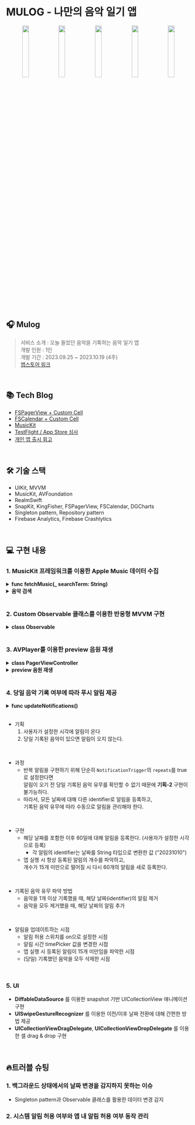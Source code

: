 # MULOG - 나만의 음악 일기 앱


<p align="center">
  <img src="https://github.com/limsub/MyMusicDiary/assets/99518799/310c1162-9178-4012-b55c-3ee4cfd352f9" align="center" width="19%">
  <img src="https://github.com/limsub/MyMusicDiary/assets/99518799/bd0a11e9-1785-41fa-a2b8-86b431e78f56" align="center" width="19%">
  <img src="https://github.com/limsub/MyMusicDiary/assets/99518799/f0b71c62-7483-4e0d-a61e-f54c6a3d1726" align="center" width="19%">
  <img src="https://github.com/limsub/MyMusicDiary/assets/99518799/dce024cf-c9fa-4156-b9de-04988672db47" align="center" width="19%">
  <img src="https://github.com/limsub/MyMusicDiary/assets/99518799/e248cc49-148c-4066-81f4-0a5c1851d3b1" align="center" width="19%">
</p>

<br>

## 🎧 Mulog
> 서비스 소개 : 오늘 들었던 음악을 기록하는 음악 일기 앱<br>
개발 인원 : 1인<br>
개발 기간 : 2023.09.25 ~ 2023.10.19 (4주) <br>
[앱스토어 링크](https://apps.apple.com/kr/app/mulog-%EB%AE%A4%EB%A1%9C%EA%B7%B8-%EB%82%98%EB%A7%8C%EC%9D%98-%EC%9D%8C%EC%95%85-%EC%9D%BC%EA%B8%B0-%EC%95%B1/id6469449605)


<br>


## 📚 Tech Blog
- [FSPagerView + Custom Cell](https://velog.io/@s_sub/%EC%83%88%EC%8B%B9-iOS-12%EC%A3%BC%EC%B0%A8)
- [FSCalendar + Custom Cell](https://velog.io/@s_sub/%EC%83%88%EC%8B%B9-iOS-11%EC%A3%BC%EC%B0%A8)
- [MusicKit](https://velog.io/@s_sub/%EC%83%88%EC%8B%B9-iOS-13%EC%A3%BC%EC%B0%A8)
- [TestFlight / App Store 심사](https://velog.io/@s_sub/%EC%83%88%EC%8B%B9-iOS-14%EC%A3%BC%EC%B0%A8)
- [개인 앱 출시 회고](https://velog.io/@s_sub/%EC%83%88%EC%8B%B9-iOS-%EA%B0%9C%EC%9D%B8-%EC%95%B1-%EC%B6%9C%EC%8B%9C-%ED%9A%8C%EA%B3%A0-MULOG-%EB%AE%A4%EB%A1%9C%EA%B7%B8)


<br>


## 🛠 기술 스택
- UIKit, MVVM
- MusicKit, AVFoundation
- RealmSwift
- SnapKit, KingFisher, FSPagerView, FSCalendar, DGCharts
- Singleton pattern, Repository pattern
- Firebase Analytics, Firebase Crashlytics


<br>


## 💻 구현 내용
### 1. MusicKit 프레임워크를 이용한 Apple Music 데이터 수집
<details>
<summary><b>func fetchMusic(_ searchTerm: String)</b> </summary>
<div markdown="1">

```swift
func fetchMusic(_ searchTerm: String) {
    
    Task {
        let status = await MusicAuthorization.request() // 미디어 및 Apple Music 접근 허용 여부 확인
        
        switch status {
        case .authorized:
            do {
                var request = MusicCatalogSearchRequest(
                    term: term,
                    types: [Song.self]  // 음악 검색
                )
                request.limit = 25
                request.offset = 1

                let result = try await request.response()

                self.musicList.value = result.songs.map({
                    return .init(
                        /* ... */
                    )
                })
                
            } catch {
                /* ... */
            }

        case .notDetermined, .denied, .restricted:
            guard let url = URL(string: UIApplication.openSettingsURLString) else { return }
            
            self.showAlert(
	            "미디어 및 Apple Music에 대한 접근이 허용되어 있지 않습니다", 
	            message: "접근 권한이 없으면 음악 검색이 불가능합니다. 권한을 허용해주세요", 
	            okTitle: "설정으로 이동"
	          ) {
                if UIApplication.shared.canOpenURL(url) {
                    UIApplication.shared.open(url)
                }
            }
            
        @unknown default:
		        /* ... */
        }
    }
}
```

</div>
</details>

<details>
<summary><b>음악 검색</b> </summary>
<div markdown="1">

</div>
</details>


<br>


### 2. Custom Observable 클래스를 이용한 반응형 MVVM 구현
<details>
<summary><b>class Observable</b> </summary>
<div markdown="1">

```swift
class Observable<T> {
    
    private var listener: ( (T) -> Void )?
    
    var value: T {
        didSet {
            listener?(value)
        }
    }
    
    init(_ value: T) {
        self.value = value
    }
    
    func bind(_ closure: @escaping (T) -> Void ) {
        print("바인드 실행")
        self.listener = closure
    }
}
```

</div>
</details>


<br>


### 3. AVPlayer를 이용한 preview 음원 재생
<details>
<summary><b>class PagerViewController</b> </summary>
<div markdown="1">

```swift
class PagerViewController: BaseViewController {
		
		let player = AVPlayer()
		let playerItem: AVPlayerItem?
		var isPlaying = false
		
		
		override func viewDidDisappear(_ animated: Bool) {
		    super.viewDidDisappear(animated)
		    // 재생중인 음악이 있다면, 정지해야 한다
		    
		    isPlaying = false
		    player.pause()
		    player.seek(to: .zero)
		}
}

extension PagerViewController: FSPagerViewDelegate {
		// 다음 곡으로 넘기는 경우
		func pagerViewDidEndDecelerating(_ pagerView: FSPagerView) {
				player.pause()
				isPlaying = false
				replacePlayer()  // 여기서 바로 플레이어를 대체하여, 버튼을 눌렀을 때 재생까지 딜레이가 없도록 한다
		}
}

extension PagerViewController {
		// player에서 재생할 곡 세팅 (url을 통해 미리 playerItem을 만들어둔다)
		func replacePlayer() {
				viewModel.updatePreviewURL(pagerView.currentIndex)
				
				guard let url = viewModel.makeURL() else { return }
				
				playerItem = AVPlayerItem(url: url)
				player.replaceCurrentItem(with: playerItem)
		}
		
		
		// 재생 버튼 클릭 (재생 or 정지)
		func playButtonClicked() {
				if !isPlaying() {
						player.play()
				} else {
						player.pause()
				}
		}
}


```

</div>
</details>
<details>

<summary><b>preview 음원 재생</b> </summary>
<div markdown="1">

</div>
</details>


<br>


### 4. 당일 음악 기록 여부에 따라 푸시 알림 제공
<details>
<summary><b>func updateNotifications()</b> </summary>
<div markdown="1">

```swift
func updateNotifications() {

    // UserDefault에 저장된 시간
    let time = UserDefaults.standard.string(forKey: NotificationUserDefaults.time.key)!
    guard let hour = Int(time.substring(from: 0, to: 1)) else { return }
    guard let minute =  Int(time.substring(from: 2, to: 3)) else { return }
    
    
		// 기존에 저장된 알림 모두 제거
    UNUserNotificationCenter.current().removeAllPendingNotificationRequests()
    
		// 오늘 포함 이후 60일에 대해 알림 등록
    for i in 0...59 {
        
        guard let notiDay = Calendar.current.date(byAdding: .day, value: i, to: Date()) else { continue }
        let notiDayComponent = Calendar.current.dateComponents([.day, .month, .year], from: notiDay)
        
        var component = DateComponents()
        component.hour = hour
        component.minute = minute
        component.year = notiDayComponent.year
        component.month = notiDayComponent.month
        component.day = notiDayComponent.day
        
        let trigger = UNCalendarNotificationTrigger(
            dateMatching: component,
            repeats: false
        )
        
        let identifier = notiDay.toString(of: .full)
        
        let request = UNNotificationRequest(
            identifier: identifier,
            content: content,
            trigger: trigger
        )
        
        UNUserNotificationCenter.current().add(request) { error in
						/* ... */
        }
    }
}
```

</div>
</details>

<br>


- 기획<br>
  1. 사용자가 설정한 시각에 알림이 온다
  2. 당일 기록된 음악이 있으면 알림이 오지 않는다.


<br>


- 과정<br>
  - 반복 알림을 구현하기 위해 단순히 `NotificationTrigger`의 `repeats`를 true로 설정한다면<br>
  알림이 오기 전 당일 기록된 음악 유무를 확인할 수 없기 때문에 **기획-2** 구현이 불가능하다.
  - 따라서, 모든 날짜에 대해 다른 identifier로 알림을 등록하고, <br>
  기록된 음악 유무에 따라 수동으로 알림을 관리해야 한다.


<br>


- 구현<br>
  - 해당 날짜를 포함한 이후 60일에 대해 알림을 등록한다. (사용자가 설정한 시각으로 등록)
    - 각 알림의 identifier는 날짜를 String 타입으로 변환한 값 ("20231010")
  - 앱 실행 시 항상 등록된 알림의 개수를 파악하고,<br>
  개수가 15개 미만으로 떨어질 시 다시 60개의 알림을 새로 등록한다.


<br>


- 기록된 음악 유무 파악 방법<br>
  - 음악을 1개 이상 기록했을 때, 해당 날짜(identifier)의 알림 제거
  - 음악을 모두 제거했을 때, 해당 날짜의 알림 추가


<br>


- 알림을 업데이트하는 시점<br>
  - 알림 허용 스위치를 on으로 설정한 시점
  - 알림 시간 timePicker 값을 변경한 시점
  - 앱 실행 시 등록된 알림이 15개 미만임을 파악한 시점
  - (당일) 기록했던 음악을 모두 삭제한 시점


<br>


### 5. UI
- **DiffableDataSource** 를 이용한 snapshot 기반 UICollectionView 애니메이션 구현
- **UISwipeGestureRecognizer** 를 이용한 이전/이후 날짜 전환에 대해 간편한 방법 제공
- **UICollectionViewDragDelegate**, **UICollectionViewDropDelegate** 를 이용한 셀 drag & drop 구현


<br>



## 🔥트러블 슈팅
### 1. 백그라운드 상태에서의 날짜 변경을 감지하지 못하는 이슈
- Singleton pattern과 Observable 클래스를 활용한 데이터 변경 감지


### 2. 시스템 알림 허용 여부와 앱 내 알림 허용 여부 동작 관리

